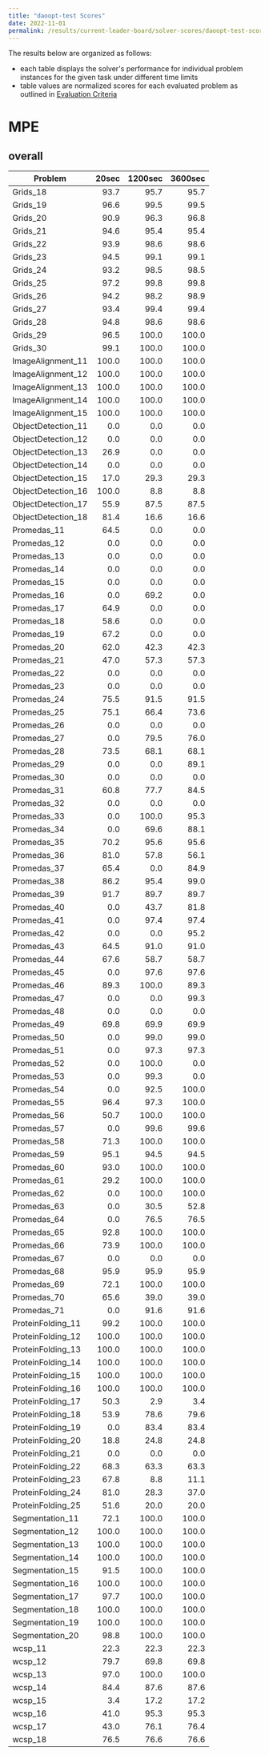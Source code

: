 ```yaml
---
title: "daoopt-test Scores"
date: 2022-11-01
permalink: /results/current-leader-board/solver-scores/daoopt-test-scores
---
```




The results below are organized as follows:
- each table displays the solver's performance for individual problem instances for the given task under different time limits
- table values are normalized scores for each evaluated problem as outlined in [Evaluation Criteria](https://uaicompetition.github.io/uci-2022/results/evaluation-criteria/)


# MPE

## overall

|      Problem       | 20sec | 1200sec | 3600sec |
| ------------------ | ----: | ------: | ------: |
| Grids_18           |  93.7 |    95.7 |    95.7 |
| Grids_19           |  96.6 |    99.5 |    99.5 |
| Grids_20           |  90.9 |    96.3 |    96.8 |
| Grids_21           |  94.6 |    95.4 |    95.4 |
| Grids_22           |  93.9 |    98.6 |    98.6 |
| Grids_23           |  94.5 |    99.1 |    99.1 |
| Grids_24           |  93.2 |    98.5 |    98.5 |
| Grids_25           |  97.2 |    99.8 |    99.8 |
| Grids_26           |  94.2 |    98.2 |    98.9 |
| Grids_27           |  93.4 |    99.4 |    99.4 |
| Grids_28           |  94.8 |    98.6 |    98.6 |
| Grids_29           |  96.5 |   100.0 |   100.0 |
| Grids_30           |  99.1 |   100.0 |   100.0 |
| ImageAlignment_11  | 100.0 |   100.0 |   100.0 |
| ImageAlignment_12  | 100.0 |   100.0 |   100.0 |
| ImageAlignment_13  | 100.0 |   100.0 |   100.0 |
| ImageAlignment_14  | 100.0 |   100.0 |   100.0 |
| ImageAlignment_15  | 100.0 |   100.0 |   100.0 |
| ObjectDetection_11 |   0.0 |     0.0 |     0.0 |
| ObjectDetection_12 |   0.0 |     0.0 |     0.0 |
| ObjectDetection_13 |  26.9 |     0.0 |     0.0 |
| ObjectDetection_14 |   0.0 |     0.0 |     0.0 |
| ObjectDetection_15 |  17.0 |    29.3 |    29.3 |
| ObjectDetection_16 | 100.0 |     8.8 |     8.8 |
| ObjectDetection_17 |  55.9 |    87.5 |    87.5 |
| ObjectDetection_18 |  81.4 |    16.6 |    16.6 |
| Promedas_11        |  64.5 |     0.0 |     0.0 |
| Promedas_12        |   0.0 |     0.0 |     0.0 |
| Promedas_13        |   0.0 |     0.0 |     0.0 |
| Promedas_14        |   0.0 |     0.0 |     0.0 |
| Promedas_15        |   0.0 |     0.0 |     0.0 |
| Promedas_16        |   0.0 |    69.2 |     0.0 |
| Promedas_17        |  64.9 |     0.0 |     0.0 |
| Promedas_18        |  58.6 |     0.0 |     0.0 |
| Promedas_19        |  67.2 |     0.0 |     0.0 |
| Promedas_20        |  62.0 |    42.3 |    42.3 |
| Promedas_21        |  47.0 |    57.3 |    57.3 |
| Promedas_22        |   0.0 |     0.0 |     0.0 |
| Promedas_23        |   0.0 |     0.0 |     0.0 |
| Promedas_24        |  75.5 |    91.5 |    91.5 |
| Promedas_25        |  75.1 |    66.4 |    73.6 |
| Promedas_26        |   0.0 |     0.0 |     0.0 |
| Promedas_27        |   0.0 |    79.5 |    76.0 |
| Promedas_28        |  73.5 |    68.1 |    68.1 |
| Promedas_29        |   0.0 |     0.0 |    89.1 |
| Promedas_30        |   0.0 |     0.0 |     0.0 |
| Promedas_31        |  60.8 |    77.7 |    84.5 |
| Promedas_32        |   0.0 |     0.0 |     0.0 |
| Promedas_33        |   0.0 |   100.0 |    95.3 |
| Promedas_34        |   0.0 |    69.6 |    88.1 |
| Promedas_35        |  70.2 |    95.6 |    95.6 |
| Promedas_36        |  81.0 |    57.8 |    56.1 |
| Promedas_37        |  65.4 |     0.0 |    84.9 |
| Promedas_38        |  86.2 |    95.4 |    99.0 |
| Promedas_39        |  91.7 |    89.7 |    89.7 |
| Promedas_40        |   0.0 |    43.7 |    81.8 |
| Promedas_41        |   0.0 |    97.4 |    97.4 |
| Promedas_42        |   0.0 |     0.0 |    95.2 |
| Promedas_43        |  64.5 |    91.0 |    91.0 |
| Promedas_44        |  67.6 |    58.7 |    58.7 |
| Promedas_45        |   0.0 |    97.6 |    97.6 |
| Promedas_46        |  89.3 |   100.0 |    89.3 |
| Promedas_47        |   0.0 |     0.0 |    99.3 |
| Promedas_48        |   0.0 |     0.0 |     0.0 |
| Promedas_49        |  69.8 |    69.9 |    69.9 |
| Promedas_50        |   0.0 |    99.0 |    99.0 |
| Promedas_51        |   0.0 |    97.3 |    97.3 |
| Promedas_52        |   0.0 |   100.0 |     0.0 |
| Promedas_53        |   0.0 |    99.3 |     0.0 |
| Promedas_54        |   0.0 |    92.5 |   100.0 |
| Promedas_55        |  96.4 |    97.3 |   100.0 |
| Promedas_56        |  50.7 |   100.0 |   100.0 |
| Promedas_57        |   0.0 |    99.6 |    99.6 |
| Promedas_58        |  71.3 |   100.0 |   100.0 |
| Promedas_59        |  95.1 |    94.5 |    94.5 |
| Promedas_60        |  93.0 |   100.0 |   100.0 |
| Promedas_61        |  29.2 |   100.0 |   100.0 |
| Promedas_62        |   0.0 |   100.0 |   100.0 |
| Promedas_63        |   0.0 |    30.5 |    52.8 |
| Promedas_64        |   0.0 |    76.5 |    76.5 |
| Promedas_65        |  92.8 |   100.0 |   100.0 |
| Promedas_66        |  73.9 |   100.0 |   100.0 |
| Promedas_67        |   0.0 |     0.0 |     0.0 |
| Promedas_68        |  95.9 |    95.9 |    95.9 |
| Promedas_69        |  72.1 |   100.0 |   100.0 |
| Promedas_70        |  65.6 |    39.0 |    39.0 |
| Promedas_71        |   0.0 |    91.6 |    91.6 |
| ProteinFolding_11  |  99.2 |   100.0 |   100.0 |
| ProteinFolding_12  | 100.0 |   100.0 |   100.0 |
| ProteinFolding_13  | 100.0 |   100.0 |   100.0 |
| ProteinFolding_14  | 100.0 |   100.0 |   100.0 |
| ProteinFolding_15  | 100.0 |   100.0 |   100.0 |
| ProteinFolding_16  | 100.0 |   100.0 |   100.0 |
| ProteinFolding_17  |  50.3 |     2.9 |     3.4 |
| ProteinFolding_18  |  53.9 |    78.6 |    79.6 |
| ProteinFolding_19  |   0.0 |    83.4 |    83.4 |
| ProteinFolding_20  |  18.8 |    24.8 |    24.8 |
| ProteinFolding_21  |   0.0 |     0.0 |     0.0 |
| ProteinFolding_22  |  68.3 |    63.3 |    63.3 |
| ProteinFolding_23  |  67.8 |     8.8 |    11.1 |
| ProteinFolding_24  |  81.0 |    28.3 |    37.0 |
| ProteinFolding_25  |  51.6 |    20.0 |    20.0 |
| Segmentation_11    |  72.1 |   100.0 |   100.0 |
| Segmentation_12    | 100.0 |   100.0 |   100.0 |
| Segmentation_13    | 100.0 |   100.0 |   100.0 |
| Segmentation_14    | 100.0 |   100.0 |   100.0 |
| Segmentation_15    |  91.5 |   100.0 |   100.0 |
| Segmentation_16    | 100.0 |   100.0 |   100.0 |
| Segmentation_17    |  97.7 |   100.0 |   100.0 |
| Segmentation_18    | 100.0 |   100.0 |   100.0 |
| Segmentation_19    | 100.0 |   100.0 |   100.0 |
| Segmentation_20    |  98.8 |   100.0 |   100.0 |
| wcsp_11            |  22.3 |    22.3 |    22.3 |
| wcsp_12            |  79.7 |    69.8 |    69.8 |
| wcsp_13            |  97.0 |   100.0 |   100.0 |
| wcsp_14            |  84.4 |    87.6 |    87.6 |
| wcsp_15            |   3.4 |    17.2 |    17.2 |
| wcsp_16            |  41.0 |    95.3 |    95.3 |
| wcsp_17            |  43.0 |    76.1 |    76.4 |
| wcsp_18            |  76.5 |    76.6 |    76.6 |

